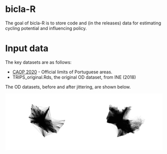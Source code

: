 
<!-- README.md is generated from README.Rmd. Please edit that file -->

# bicla-R

<!-- badges: start -->
<!-- badges: end -->

The goal of bicla-R is to store code and (in the releases) data for
estimating cycling potential and influencing policy.

# Input data

The key datasets are as follows:

-   [CAOP
    2020](https://www.dgterritorio.gov.pt/cartografia/cartografia-tematica/caop?language=en) -
    Official limits of Portuguese areas.
-   TRIPS_original.Rds, the original OD dataset, from INE (2018)

The OD datasets, before and after jittering, are shown below.

<img src="README_files/figure-gfm/jitteredoverview-1.png" width="50%" /><img src="README_files/figure-gfm/jitteredoverview-2.png" width="50%" />
